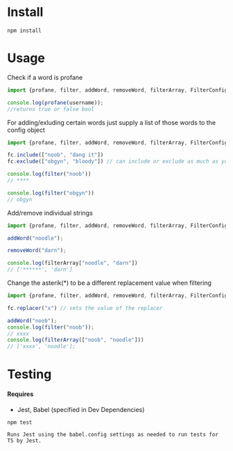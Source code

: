 

Install
=======

    npm install 

Usage
=====

Check if a word is profane

```typescript
import {profane, filter, addWord, removeWord, filterArray, FilterConfig as fc} from "@elsowiny/badwordsfilter";

console.log(profane(username));
//returns true or false bool

```

For adding/exluding certain words just supply a list of those words to the config object

```typescript
import {profane, filter, addWord, removeWord, filterArray, FilterConfig as fc} from "@elsowiny/badwordsfilter";

fc.include(["noob", "dang it"])
fc.exclude(["obgyn", "bloody"]) // can include or exclude as much as you want

console.log(filter("noob"))
// ****

console.log(filter("obgyn"))
// obgyn
```
Add/remove individual strings
```typescript
import {profane, filter, addWord, removeWord, filterArray, FilterConfig as fc} from "@elsowiny/badwordsfilter";

addWord("noodle");

removeWord("darn");

console.log(filterArray["noodle", "darn"])
// ['******', 'darn']
```

Change the asterik(*) to be a different replacement value when filtering
```typescript
import {profane, filter, addWord, removeWord, filterArray, FilterConfig as fc} from "@elsowiny/badwordsfilter";

fc.replacer("x") // sets the value of the replacer

addWord("noob");
console.log(filter("noob"));
// xxxx
console.log(filterArray(["noob", "noodle"]))
// ['xxxx', 'noodle'];
```

Testing
=======

#### Requires
- Jest, Babel (specified in Dev Dependencies)


```
npm test

Runs Jest using the babel.config settings as needed to run tests for TS by Jest.
```


